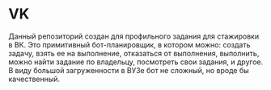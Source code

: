 # VK
Данный репозиторий создан для профильного задания для стажировки в ВК. Это примитивный бот-планировщик, в котором можно: создать задачу, взять ее на выполнение, отказаться от выполнения, выполнить, можно найти задание по владельцу, посмотреть свои задания, и другое. В виду большой загруженности в ВУЗе бот не сложный, но вроде бы качественный.
